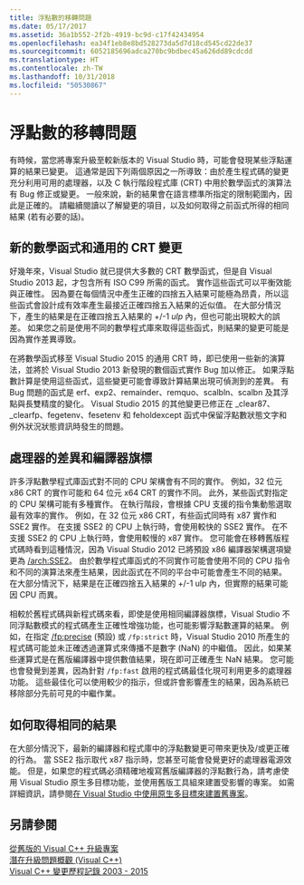 ```yaml
---
title: 浮點數的移轉問題
ms.date: 05/17/2017
ms.assetid: 36a1b552-2f2b-4919-bc9d-c17f42434954
ms.openlocfilehash: ea34f1eb8e8bd528273da5d7d18cd545cd22de37
ms.sourcegitcommit: 6052185696adca270bc9bdbec45a626dd89cdcdd
ms.translationtype: HT
ms.contentlocale: zh-TW
ms.lasthandoff: 10/31/2018
ms.locfileid: "50530867"
---
```

# <a name="floating-point-migration-issues"></a>浮點數的移轉問題

有時候，當您將專案升級至較新版本的 Visual Studio 時，可能會發現某些浮點運算的結果已變更。 這通常是因下列兩個原因之一所導致：由於產生程式碼的變更充分利用可用的處理器，以及 C 執行階段程式庫 (CRT) 中用於數學函式的演算法有 Bug 修正或變更。 一般來說，新的結果會在語言標準所指定的限制範圍內，因此是正確的。 請繼續閱讀以了解變更的項目，以及如何取得之前函式所得的相同結果 (若有必要的話)。

## <a name="new-math-functions-and-universal-crt-changes"></a>新的數學函式和通用的 CRT 變更

好幾年來，Visual Studio 就已提供大多數的 CRT 數學函式，但是自 Visual Studio 2013 起，才包含所有 ISO C99 所需的函式。 實作這些函式可以平衡效能與正確性。 因為要在每個情況中產生正確的四捨五入結果可能極為昂貴，所以這些函式會設計成有效率產生最接近正確四捨五入結果的近似值。 在大部分情況下，產生的結果是在正確四捨五入結果的 +/-1 *ulp* 內，但也可能出現較大的誤差。 如果您之前是使用不同的數學程式庫來取得這些函式，則結果的變更可能是因為實作差異導致。

在將數學函式移至 Visual Studio 2015 的通用 CRT 時，即已使用一些新的演算法，並將於 Visual Studio 2013 新發現的數個函式實作 Bug 加以修正。 如果浮點數計算是使用這些函式，這些變更可能會導致計算結果出現可偵測到的差異。 有 Bug 問題的函式是 erf、exp2、remainder、remquo、scalbln、scalbn 及其浮點與長雙精度的變化。  Visual Studio 2015 的其他變更已修正在 _clear87、_clearfp、fegetenv、fesetenv 和 feholdexcept 函式中保留浮點數狀態文字和例外狀況狀態資訊時發生的問題。

## <a name="processor-differences-and-compiler-flags"></a>處理器的差異和編譯器旗標

許多浮點數學程式庫函式對不同的 CPU 架構會有不同的實作。 例如，32 位元 x86 CRT 的實作可能和 64 位元 x64 CRT 的實作不同。 此外，某些函式對指定的 CPU 架構可能有多種實作。 在執行階段，會根據 CPU 支援的指令集動態選取最有效率的實作。 例如，在 32 位元 x86 CRT，有些函式同時有 x87 實作和 SSE2 實作。 在支援 SSE2 的 CPU 上執行時，會使用較快的 SSE2 實作。 在不支援 SSE2 的 CPU 上執行時，會使用較慢的 x87 實作。 您可能會在移轉舊版程式碼時看到這種情況，因為 Visual Studio 2012 已將預設 x86 編譯器架構選項變更為 [/arch:SSE2](../build/reference/arch-x86.md)。 由於數學程式庫函式的不同實作可能會使用不同的 CPU 指令和不同的演算法來產生結果，因此函式在不同的平台中可能會產生不同的結果。 在大部分情況下，結果是在正確四捨五入結果的 +/-1 ulp 內，但實際的結果可能因 CPU 而異。

相較於舊程式碼與新程式碼來看，即使是使用相同編譯器旗標，Visual Studio 不同浮點數模式的程式碼產生正確性增強功能，也可能影響浮點數運算的結果。 例如，在指定 [/fp:precise](../build/reference/fp-specify-floating-point-behavior.md) (預設) 或 `/fp:strict` 時，Visual Studio 2010 所產生的程式碼可能並未正確透過運算式來傳播不是數字 (NaN) 的中繼值。 因此，如果某些運算式是在舊版編譯器中提供數值結果，現在即可正確產生 NaN 結果。 您可能也會發覺到差異，因為針對 `/fp:fast` 啟用的程式碼最佳化現可利用更多的處理器功能。 這些最佳化可以使用較少的指示，但或許會影響產生的結果，因為系統已移除部分先前可見的中繼作業。

## <a name="how-to-get-identical-results"></a>如何取得相同的結果

在大部分情況下，最新的編譯器和程式庫中的浮點數變更可帶來更快及/或更正確的行為。 當 SSE2 指示取代 x87 指示時，您甚至可能會發覺更好的處理器電源效能。 但是，如果您的程式碼必須精確地複寫舊版編譯器的浮點數行為，請考慮使用 Visual Studio 原生多目標功能，並使用舊版工具組來建置受影響的專案。 如需詳細資訊，請參閱[在 Visual Studio 中使用原生多目標來建置舊專案](use-native-multi-targeting.md)。

## <a name="see-also"></a>另請參閱

[從舊版的 Visual C++ 升級專案](upgrading-projects-from-earlier-versions-of-visual-cpp.md)<br/>
[潛在升級問題概觀 (Visual C++)](overview-of-potential-upgrade-issues-visual-cpp.md)<br/>
[Visual C++ 變更歷程記錄 2003 - 2015](visual-cpp-change-history-2003-2015.md)